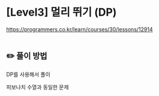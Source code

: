 # [Level3] 멀리 뛰기 (DP)
https://programmers.co.kr/learn/courses/30/lessons/12914
</br></br>

## ✏️ 풀이 방법
DP를 사용해서 풀이

피보나치 수열과 동일한 문제

<br/>




 
